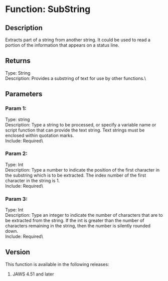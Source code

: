 # Function: SubString

## Description

Extracts part of a string from another string. It could be used to read
a portion of the information that appears on a status line.

## Returns

Type: String\
Description: Provides a substring of text for use by other functions.\

## Parameters

### Param 1:

Type: string\
Description: Type a string to be processed, or specify a variable name
or script function that can provide the text string. Text strings must
be enclosed within quotation marks.\
Include: Required\

### Param 2:

Type: Int\
Description: Type a number to indicate the position of the first
character in the substring which is to be extracted. The index number of
the first character in the string is 1.\
Include: Required\

### Param 3:

Type: Int\
Description: Type an integer to indicate the number of characters that
are to be extracted from the string. If the int is greater than the
number of characters remaining in the string, then the number is
silently rounded down.\
Include: Required\

## Version

This function is available in the following releases:

1.  JAWS 4.51 and later
